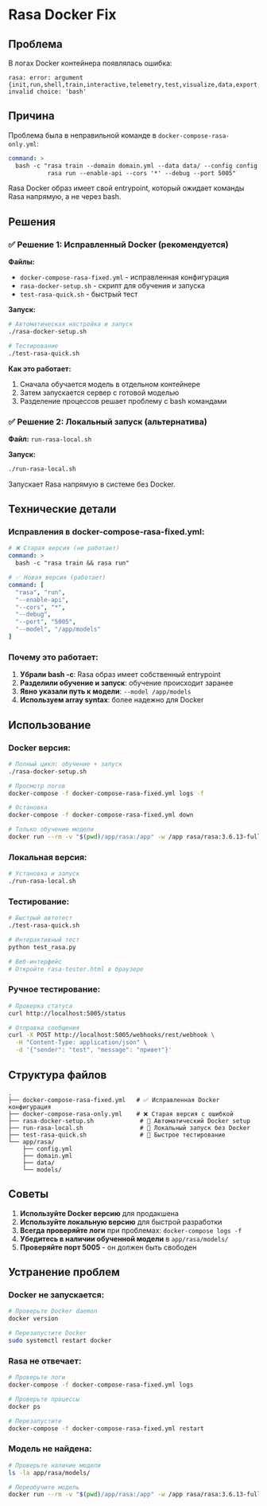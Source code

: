 # Rasa Docker Fix

## Проблема

В логах Docker контейнера появлялась ошибка:
```
rasa: error: argument {init,run,shell,train,interactive,telemetry,test,visualize,data,export,x,evaluate}: invalid choice: 'bash'
```

## Причина

Проблема была в неправильной команде в `docker-compose-rasa-only.yml`:
```yaml
command: >
  bash -c "rasa train --domain domain.yml --data data/ --config config.yml &&
           rasa run --enable-api --cors '*' --debug --port 5005"
```

Rasa Docker образ имеет свой entrypoint, который ожидает команды Rasa напрямую, а не через bash.

## Решения

### ✅ Решение 1: Исправленный Docker (рекомендуется)

**Файлы:**
- `docker-compose-rasa-fixed.yml` - исправленная конфигурация
- `rasa-docker-setup.sh` - скрипт для обучения и запуска
- `test-rasa-quick.sh` - быстрый тест

**Запуск:**
```bash
# Автоматическая настройка и запуск
./rasa-docker-setup.sh

# Тестирование
./test-rasa-quick.sh
```

**Как это работает:**
1. Сначала обучается модель в отдельном контейнере
2. Затем запускается сервер с готовой моделью
3. Разделение процессов решает проблему с bash командами

### ✅ Решение 2: Локальный запуск (альтернатива)

**Файл:** `run-rasa-local.sh`

**Запуск:**
```bash
./run-rasa-local.sh
```

Запускает Rasa напрямую в системе без Docker.

## Технические детали

### Исправления в docker-compose-rasa-fixed.yml:

```yaml
# ❌ Старая версия (не работает)
command: >
  bash -c "rasa train && rasa run"

# ✅ Новая версия (работает)
command: [
  "rasa", "run", 
  "--enable-api", 
  "--cors", "*", 
  "--debug", 
  "--port", "5005",
  "--model", "/app/models"
]
```

### Почему это работает:

1. **Убрали bash -c**: Rasa образ имеет собственный entrypoint
2. **Разделили обучение и запуск**: обучение происходит заранее
3. **Явно указали путь к модели**: `--model /app/models`
4. **Используем array syntax**: более надежно для Docker

## Использование

### Docker версия:
```bash
# Полный цикл: обучение + запуск
./rasa-docker-setup.sh

# Просмотр логов
docker-compose -f docker-compose-rasa-fixed.yml logs -f

# Остановка
docker-compose -f docker-compose-rasa-fixed.yml down

# Только обучение модели
docker run --rm -v "$(pwd)/app/rasa:/app" -w /app rasa/rasa:3.6.13-full rasa train
```

### Локальная версия:
```bash
# Установка и запуск
./run-rasa-local.sh
```

### Тестирование:
```bash
# Быстрый автотест
./test-rasa-quick.sh

# Интерактивный тест
python test_rasa.py

# Веб-интерфейс
# Откройте rasa-tester.html в браузере
```

### Ручное тестирование:
```bash
# Проверка статуса
curl http://localhost:5005/status

# Отправка сообщения
curl -X POST http://localhost:5005/webhooks/rest/webhook \
  -H "Content-Type: application/json" \
  -d '{"sender": "test", "message": "привет"}'
```

## Структура файлов

```
.
├── docker-compose-rasa-fixed.yml   # ✅ Исправленная Docker конфигурация
├── docker-compose-rasa-only.yml    # ❌ Старая версия с ошибкой
├── rasa-docker-setup.sh             # 🚀 Автоматический Docker setup
├── run-rasa-local.sh                # 🐍 Локальный запуск без Docker
├── test-rasa-quick.sh               # 🧪 Быстрое тестирование
└── app/rasa/
    ├── config.yml
    ├── domain.yml
    ├── data/
    └── models/
```

## Советы

1. **Используйте Docker версию** для продакшена
2. **Используйте локальную версию** для быстрой разработки
3. **Всегда проверяйте логи** при проблемах: `docker-compose logs -f`
4. **Убедитесь в наличии обученной модели** в `app/rasa/models/`
5. **Проверяйте порт 5005** - он должен быть свободен

## Устранение проблем

### Docker не запускается:
```bash
# Проверьте Docker daemon
docker version

# Перезапустите Docker
sudo systemctl restart docker
```

### Rasa не отвечает:
```bash
# Проверьте логи
docker-compose -f docker-compose-rasa-fixed.yml logs

# Проверьте процессы
docker ps

# Перезапустите
docker-compose -f docker-compose-rasa-fixed.yml restart
```

### Модель не найдена:
```bash
# Проверьте наличие модели
ls -la app/rasa/models/

# Переобучите модель
docker run --rm -v "$(pwd)/app/rasa:/app" -w /app rasa/rasa:3.6.13-full rasa train
```
